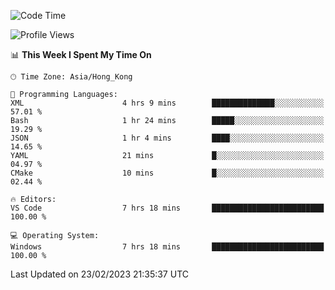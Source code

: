 <!--START_SECTION:waka-->
![Code Time](http://img.shields.io/badge/Code%20Time-35%20hrs%202%20mins-blue)

![Profile Views](http://img.shields.io/badge/Profile%20Views-5-blue)

📊 **This Week I Spent My Time On** 

```text
🕑︎ Time Zone: Asia/Hong_Kong

💬 Programming Languages: 
XML                      4 hrs 9 mins        ██████████████░░░░░░░░░░░   57.01 % 
Bash                     1 hr 24 mins        █████░░░░░░░░░░░░░░░░░░░░   19.29 % 
JSON                     1 hr 4 mins         ████░░░░░░░░░░░░░░░░░░░░░   14.65 % 
YAML                     21 mins             █░░░░░░░░░░░░░░░░░░░░░░░░   04.97 % 
CMake                    10 mins             █░░░░░░░░░░░░░░░░░░░░░░░░   02.44 % 

🔥 Editors: 
VS Code                  7 hrs 18 mins       █████████████████████████   100.00 % 

💻 Operating System: 
Windows                  7 hrs 18 mins       █████████████████████████   100.00 % 
```


 Last Updated on 23/02/2023 21:35:37 UTC
<!--END_SECTION:waka-->
